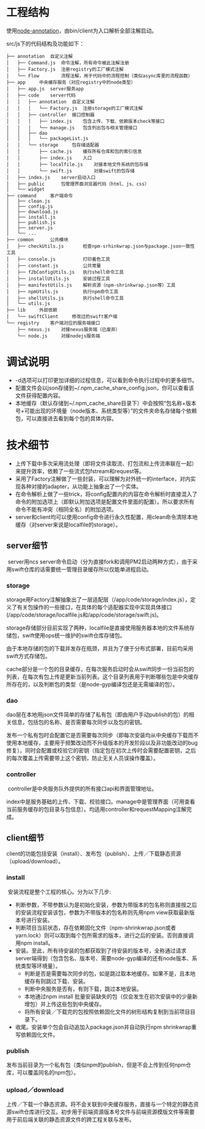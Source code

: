 # 工程结构

使用[node-annotation](https://www.npmjs.com/package/node-annotation)，由bin/client为入口解析全部注解启动。

src/js下的代码结构及功能如下：

    ├── annotation	自定义注解
    │   ├── Command.js	命令注解，所有命令被此注解注册
    │   ├── Factory.js	注册registry的工厂模式注解
    │   └── Flow		流程注解，用于代码中的流程控制（类似async库里的流程函数）
    ├── app		中央缓存服务（对应registry中的node类型）
    │   ├── app.js	server服务app
    │   ├── code	server代码
    │   │   ├── annotation	自定义注解
    │   │   │   └── Factory.js	注册storage的工厂模式注解
    │   │   ├── controller	接口控制器
    │   │   │   ├── index.js	包含上传、下载、依赖版本check等接口
    │   │   │   └── manage.js	包含列出包与相关管理接口
    │   │   ├── dao		
    │   │   │   └── packageList.js
    │   │   └── storage		包存储适配器
    │   │       ├── cache.js	缓存所有仓库和包的索引信息
    │   │       ├── index.js	入口
    │   │       ├── localfile.js	对接本地文件系统的包存储
    │   │       └── swift.js		对接swift的包存储
    │   ├── index.js	server启动入口
    │   ├── public		包管理界面浏览器代码（html、js、css）
    │   └── widget		
    ├── command		客户端命令
    │   ├── clean.js
    │   ├── config.js
    │   ├── download.js
    │   ├── install.js
    │   ├── publish.js
    │   ├── server.js
    │   └── ...
    ├── common		公共模块
    │   ├── checkUtils.js		检查npm-srhinkwrap.json与package.json一致性工具
    │   ├── console.js			打印着色工具
    │   ├── constant.js			公共常量
    │   ├── f2bConfigUtils.js   执行shell命令工具
    │   ├── installUtils.js		安装过程工具
    │   ├── manifestUtils.js	解析资源（npm-shrinkwrap.json等）工具
    │   ├── npmUtils.js			执行npm命令工具
    │   ├── shellUtils.js		执行shell命令工具
    │   └── utils.js			
    ├── lib		外部依赖
    │   └── swiftClient		修改过的swift客户端
    └── registry	客户端对应的服务端接口
        ├── nexus.js	对接nexus服务端（已废弃）
        └── node.js		对接nodejs服务端

# 调试说明

- -d选项可以打印更加详细的过程信息，可以看到命令执行过程中的更多细节。
- 配置文件会以json存储到~/.npm_cache_share_config.json，你可以查看该文件获得配置内容。
- 本地缓存（默认存储到~/.npm_cache_share目录下）中会按照“包名称+版本号+可能出现的环境量（node版本、系统类型等）”的文件夹命名存储每个依赖包，可以直接进去看到每个包的具体内容。



# 技术细节

- 上传下载中多次采用流处理（即将文件读取流、打包流和上传流串联在一起）来提升效率，依赖了一些流式包fstream和request等。
- 采用了Factory注解做了一些封装，可以理解为对外统一的interface，对内实现各种对接的adapter，从功能上抽象出了一个实体。
- 在命令解析上做了一些trick，将config配置内的内容在命令解析时直接混入了命令的附加选项上（即默认附加选项是配置文件里面的配置）。所以要求所有命令不能有冲突（相同全名）的附加选项。
- server和client均可以使用config命令进行永久性配置，用clean命令清除本地缓存（对server来说是localfile的storage）。

## server细节

​	server用ncs server命令启动（分为直接fork和调用PM2启动两种方式），由于采用swift仓库的话需要统一管理目录缓存所以仅能单进程启动。

### storage
​	storage用Factory注解抽象出了一层适配层（/app/code/storage/index.js），定义了有关包操作的一些接口，在具体的每个适配器实现中实现具体接口(/app/code/storage/localfile.js和/app/code/storage/swift.js)。

​	storage存储部分目前实现了两种，localfile是直接使用服务器本地的文件系统存储包，swift使用ops统一维护的swift仓库存储包。

​	由于本地存储的包的下载并发存在瓶颈，并且为了便于分布式部署，目前均采用swift方式存储包。

​	cache部分是一个包的目录缓存，在每次服务启动时会从swift同步一份当前包的列表，在每次有包上传是更新当前列表。这个目录列表用于判断哪些包是中央缓存所存在的，以及判断包的类型（是node-gyp编译包还是无需编译的包）。

### dao

​	dao层在本地用json文件简单的存储了私有包（即由用户手动publish的包）的相关信息，包括包的名称、是否需要每次同步以及包的密钥。

​	发布一个私有包时会配置它是否需要每次同步（即每次安装均从中央缓存下载而不使用本地缓存，主要用于频繁改动而不升级版本的开发阶段以及非功能改动的bug修复）。同时会配置或校验它的密钥（指定包在初次上传时会需要配置密钥，之后的每次覆盖上传需要带上这个密钥，防止无关人员误操作覆盖）。

### controller

​	controller是中央服务队外提供的所有接口api和界面管理地址。

​	index中是服务基础的上传、下载、校验接口。manage中是管理界面（可用查看当前服务缓存的包目录与包信息）。均适用controller和requestMapping注解完成。



## client细节

​	client的功能包括安装（install）、发布包（publish）、上传／下载静态资源（upload/download）。

### install

​	安装流程是整个工程的核心。分为以下几步:

- 判断参数，不带参数认为是初始化安装，参数为带版本的包名称则直接按之后的安装流程安装该包，参数为不带版本的包名称则先用npm view获取最新版本号进行安装。
- 判断项目当前状态，存在依赖固化文件（npm-shrinkwrap.json或者yarn.lock）则可以取到每个包所需求的版本，进行之后的安装。否则直接调用npm install。
- 安装。至此，所有待安装的包都获取到了待安装的版本号，全称通过请求server端得到（包含包名、版本号、需要node-gyp编译的还有node版本、系统类型等环境量）。
  - 判断是否是需要每次同步的包，如是跳过取本地缓存。如果不是，且本地缓存有则跳过下载、安装。
  - 判断中央服务是否有，有则下载，跳过本地安装。
  - 本地通过npm install 批量安装缺失的包（仅会发生在初次安装中的少量新增包）并上传这些包到中央缓存。
  - 将所有安装／下载完的包按照依赖固化文件的树形结构复制到当前项目目录下。
- 收尾。安装单个包会自动追加入package.json并自动执行npm shrinkwrap重写依赖固化文件。

### publish

​	发布当前目录为一个私有包（类似npm的publish，但是不会上传到任何npm仓库，可以覆盖同名的npm包）。

### upload／download

​	上传／下载一个静态资源。将不会关联到中央缓存服务，直接与一个特定的静态资源swift仓库进行交互。初步用于前端资源版本号文件与前端资源模版文件等需要用于前后端关联的静态资源文件的跨工程关联与发布。
